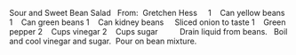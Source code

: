 Sour and Sweet Bean Salad
 
From:  Gretchen Hess
 
 
1    Can yellow beans
1    Can green beans
1    Can kidney beans
    Sliced onion to taste
1    Green pepper
2    Cups vinegar
2    Cups sugar
    
 
 
Drain liquid from beans.  
Boil and cool vinegar and sugar.  Pour on bean mixture.
 
